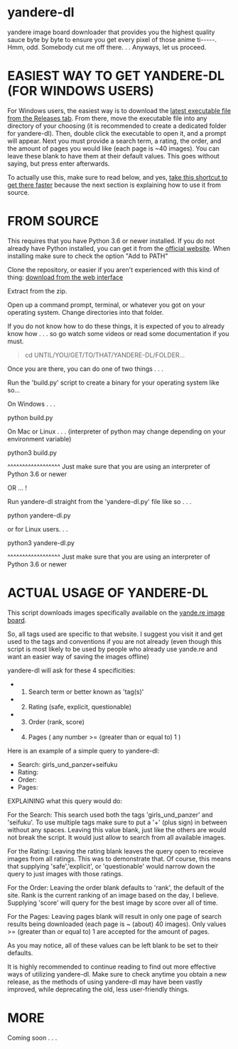 # yandere-dl
yandere image board downloader that provides you the highest quality sauce byte by byte to ensure you get every pixel of those anime ti-----. Hmm, odd. Somebody cut me off there. . . Anyways, let us proceed.

# EASIEST WAY TO GET YANDERE-DL (FOR WINDOWS USERS)

For Windows users, the easiest way is to download the [latest executable file from the Releases tab](https://github.com/0xSTAR/yandere-dl/releases/download/v1.0.0/yandere-dl.exe). From there, move the executable file into any directory of your choosing (it is recommended to create a dedicated folder for yandere-dl). Then, double click the executable to open it, and a prompt will appear. Next you must provide a search term, a rating, the order, and the amount of pages you would like (each page is ~40 images). You can leave these blank to have them at their default values. This goes without saying, but press enter afterwards. 

To actually use this, make sure to read below, and yes, [take this shortcut to get there faster](https://github.com/0xSTAR/yandere-dl#actual-usage-of-yandere-dl) because the next section is explaining how to use it from source.

# FROM SOURCE

This requires that you have Python 3.6 or newer installed. If you do not already have Python installed, you can get it from the [official website](https://www.python.org/).
When installing make sure to check the option "Add to PATH"

Clone the repository, or easier if you aren't experienced with this kind of thing: [download from the web interface](https://github.com/0xSTAR/yandere-dl/archive/refs/heads/main.zip)

Extract from the zip. 

Open up a command prompt, terminal, or whatever you got on your operating system. 
Change directories into that folder.

If you do not know how to do these things, it is expected of you to already know how . . . so go watch some videos or read some documentation if you must.

> cd UNTIL/YOU/GET/TO/THAT/YANDERE-DL/FOLDER...

Once you are there, you can do one of two things . . .

Run the 'build.py' script to create a binary for your operating system like so...

On Windows . . .

  python build.py
  
On Mac or Linux . . . (interpreter of python may change depending on your environment variable)

  python3 build.py
  
^^^^^^^^^^^^^^^^^^ Just make sure that you are using an interpreter of Python 3.6 or newer

OR ... !

Run yandere-dl straight from the 'yandere-dl.py' file like so . . .

python yandere-dl.py

or for Linux users. . .

python3 yandere-dl.py

^^^^^^^^^^^^^^^^^^ Just make sure that you are using an interpreter of Python 3.6 or newer

# ACTUAL USAGE OF YANDERE-DL

This script downloads images specifically available on the [yande.re image board](https://yande.re/).

So, all tags used are specific to that website. I suggest you visit it and get used to the tags and conventions if you are not already (even though this script is most likely to be used by people who already use yande.re and want an easier way of saving the images offline)

yandere-dl will ask for these 4 specificities:
- 1. Search term or better known as 'tag(s)'
- 2. Rating (safe, explicit, questionable)
- 3. Order (rank, score)
- 4. Pages ( any number >= (greater than or equal to) 1 )

Here is an example of a simple query to yandere-dl:
- Search: girls_und_panzer+seifuku
- Rating:
- Order:
- Pages:

EXPLAINING what this query would do:

For the Search:
This search used both the tags 'girls_und_panzer' and 'seifuku'. To use multiple tags make sure to put a '+' (plus sign) in between without any spaces.
Leaving this value blank, just like the others are would not break the script. It would just allow to search from all available images.

For the Rating:
Leaving the rating blank leaves the query open to receieve images from all ratings. This was to demonstrate that. Of course, this means that supplying 'safe','explicit', or 'questionable' would narrow down the query to just images with those ratings.

For the Order:
Leaving the order blank defaults to 'rank', the default of the site. Rank is the current ranking of an image based on the day, I believe. Supplying 'score' will query for the best image by score over all of time.

For the Pages:
Leaving pages blank will result in only one page of search results being downloaded (each page is ~ (about) 40 images). Only values >= (greater than or equal to) 1 are accepted for the amount of pages.

As you may notice, all of these values can be left blank to be set to their defaults.


It is highly recommended to continue reading to find out more effective ways of utilizing yandere-dl. Make sure to check anytime you obtain a new release, as the methods of using yandere-dl may have been vastly improved, while deprecating the old, less user-friendly things.

# MORE

Coming soon . . .
